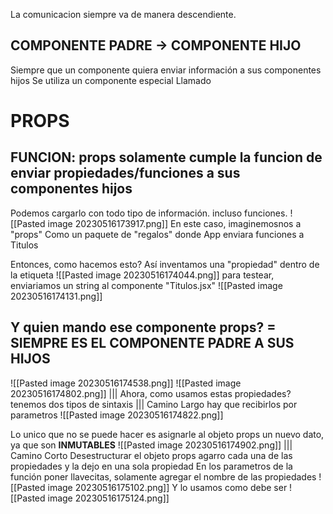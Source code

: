 La comunicacion siempre va de manera descendiente.
## COMPONENTE PADRE -> COMPONENTE HIJO

Siempre que un componente quiera enviar información a sus componentes hijos 
Se utiliza un componente especial Llamado
# PROPS
## FUNCION: props solamente cumple la funcion de enviar propiedades/funciones a sus componentes hijos
Podemos cargarlo con todo tipo de información. incluso funciones.
![[Pasted image 20230516173917.png]]
En este caso, imaginemosnos a "props" Como un paquete de "regalos" donde App enviara funciones a Titulos

Entonces, como hacemos esto?
Así
inventamos una "propiedad" dentro de la etiqueta
![[Pasted image 20230516174044.png]]
para testear, enviariamos un string al componente "Titulos.jsx"
![[Pasted image 20230516174131.png]]


## Y quien mando ese componente props? = SIEMPRE ES EL COMPONENTE PADRE A SUS HIJOS

![[Pasted image 20230516174538.png]]
![[Pasted image 20230516174802.png]]
|||
Ahora, como usamos estas propiedades?
tenemos dos tipos de sintaxis
|||
Camino Largo
hay que recibirlos por parametros
![[Pasted image 20230516174822.png]]

Lo unico que no se puede hacer es asignarle al objeto props un nuevo dato, ya que son **INMUTABLES**
![[Pasted image 20230516174902.png]]
|||
Camino Corto
Desestructurar el objeto props
agarro cada una de las propiedades y la dejo en una sola propiedad
En los parametros de la función poner llavecitas, solamente agregar el nombre de las propiedades
![[Pasted image 20230516175102.png]]
Y lo usamos como debe ser
![[Pasted image 20230516175124.png]]

